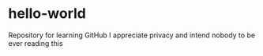 # hello-world
Repository for learning GitHub
I appreciate privacy and intend nobody to be ever reading this
